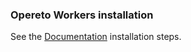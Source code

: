 ### Opereto Workers installation

See the [Documentation](https://docs.opereto.com/installation-get-started/kubernetes-setup-enterprise/install_opereto_workers/) installation steps.
